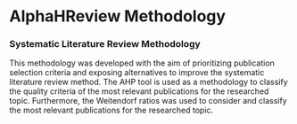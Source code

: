 # AlphaHReview Methodology

### Systematic Literature Review Methodology

This methodology was developed with the aim of prioritizing publication selection criteria and exposing
alternatives to improve the systematic literature review method. The AHP tool is used as a methodology
to classify the quality criteria of the most relevant publications for the researched topic.
Furthermore, the Weitendorf ratios was used to consider and classify the most relevant publications for
the researched topic.